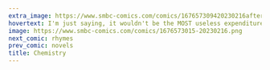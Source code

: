 ```yaml
---
extra_image: https://www.smbc-comics.com/comics/167657309420230216after.png
hovertext: I'm just saying, it wouldn't be the MOST useless expenditure of grant money.
image: https://www.smbc-comics.com/comics/1676573015-20230216.png
next_comic: rhymes
prev_comic: novels
title: Chemistry
---
```


